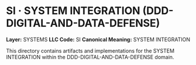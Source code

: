 # SI · SYSTEM INTEGRATION (DDD-DIGITAL-AND-DATA-DEFENSE)

**Layer:** SYSTEMS
**LLC Code:** SI
**Canonical Meaning:** SYSTEM INTEGRATION

This directory contains artifacts and implementations for the SYSTEM INTEGRATION within the DDD-DIGITAL-AND-DATA-DEFENSE domain.
